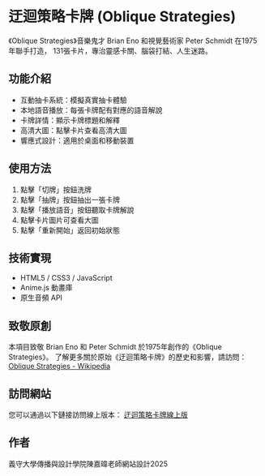 # 迂迴策略卡牌 (Oblique Strategies)

《Oblique Strategies》音樂鬼才 Brian Eno 和視覺藝術家 Peter Schmidt 在1975年聯手打造，
131張卡片，專治靈感卡關、腦袋打結、人生迷路。

## 功能介紹

- 互動抽卡系統：模擬真實抽卡體驗
- 本地語音播放：每張卡牌配有對應的語音解說
- 卡牌詳情：顯示卡牌標題和解釋
- 高清大圖：點擊卡片查看高清大圖
- 響應式設計：適用於桌面和移動裝置

## 使用方法

1. 點擊「切牌」按鈕洗牌
2. 點擊「抽牌」按鈕抽出一張卡牌
3. 點擊「播放語音」按鈕聽取卡牌解說
4. 點擊卡片圖片可查看大圖
5. 點擊「重新開始」返回初始狀態

## 技術實現

- HTML5 / CSS3 / JavaScript
- Anime.js 動畫庫
- 原生音頻 API

## 致敬原創

本項目致敬 Brian Eno 和 Peter Schmidt 於1975年創作的《Oblique Strategies》。
了解更多關於原始《迂迴策略卡牌》的歷史和影響，請訪問：
[Oblique Strategies - Wikipedia](https://en.wikipedia.org/wiki/Oblique_Strategies)

## 訪問網站

您可以通過以下鏈接訪問線上版本：
[迂迴策略卡牌線上版](https://weisfx0705.github.io/ob_vo/)

## 作者

義守大學傳播與設計學院陳嘉暐老師網站設計2025 